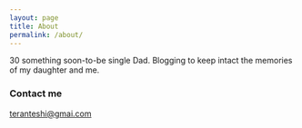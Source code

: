 ```yaml
---
layout: page
title: About
permalink: /about/
---
```


30 something soon-to-be single Dad.
Blogging to keep intact the memories of my daughter and me.

### Contact me

[teranteshi@gmai.com](mailto:teranteshi@gmail.com)
